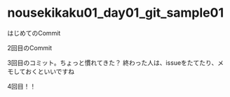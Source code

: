 # nousekikaku01_day01_git_sample01

はじめてのCommit

2回目のCommit


3回目のコミット。ちょっと慣れてきた？
終わった人は、issueをたてたり、メモしておくといいですね

4回目！！